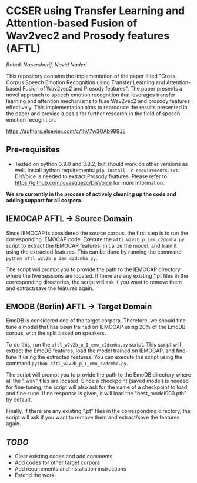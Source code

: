 # CCSER using Transfer Learning and Attention-based Fusion of Wav2vec2 and Prosody features (AFTL)
*Babak Nasersharif, Navid Naderi*

This repository contains the implementation of the paper titled "Cross Corpus Speech Emotion Recognition using Transfer Learning and Attention-based Fusion of Wav2vec2 and Prosody features". The paper presents a novel approach to speech emotion recognition that leverages transfer learning and attention mechanisms to fuse Wav2vec2 and prosody features effectively. This implementation aims to reproduce the results presented in the paper and provide a basis for further research in the field of speech emotion recognition.

https://authors.elsevier.com/c/1hV7w3OAb999JE

## Pre-requisites
* Tested on python 3.9.0 and 3.8.2, but should work on other versions as well.
Install python requirements: `pip install -r requirements.txt`.
DisVoice is needed to extract Prosody features. Please refer to https://github.com/jcvasquezc/DisVoice for more information.

**We are currently in the process of actively cleaning up the code and adding support for all corpora.**

## IEMOCAP AFTL -> Source Domain
Since IEMOCAP is considered the source corpus, the first step is to run the corresponding IEMOCAP code. Execute the `aftl_w2v2b_p_iem_c2dcmha.py` script to extract the IEMOCAP features, initialize the model, and train it using the extracted features. This can be done by running the command `python aftl_w2v2b_p_iem_c2dcmha.py`.

The script will prompt you to provide the path to the IEMOCAP directory where the five sessions are located. If there are any existing *.pt files in the corresponding directories, the script will ask if you want to remove them and extract/save the features again.

## EMODB (Berlin) AFTL -> Target Domain
EmoDB is considered one of the target corpora. Therefore, we should fine-tune a model that has been trained on IEMOCAP using 20% of the EmoDB corpus, with the split based on speakers.

To do this, run the `aftl_w2v2b_p_I_emo_c2dcmha.py` script. This script will extract the EmoDB features, load the model trained on IEMOCAP, and fine-tune it using the extracted features. You can execute the script using the command `python aftl_w2v2b_p_I_emo_c2dcmha.py`.

The script will prompt you to provide the path to the EmoDB directory where all the ".wav" files are located. Since a checkpoint (saved model) is needed for fine-tuning, the script will also ask for the name of a checkpoint to load and fine-tune. If no response is given, it will load the "best_model000.pth" by default.

Finally, if there are any existing ".pt" files in the corresponding directory, the script will ask if you want to remove them and extract/save the features again.


## *TODO*
- Clear existing codes and add comments
- Add codes for other target corpora
- Add requirements and installation instructions
- Extend the work
